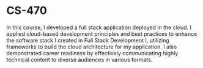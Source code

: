 # CS-470

In this course, I developed a full stack application deployed in the cloud. I applied cloud-based development principles and best practices to enhance the software stack I created in Full Stack Development I, utilizing frameworks to build the cloud architecture for my application. I also demonstrated career readiness by effectively communicating highly technical content to diverse audiences in various formats. 
